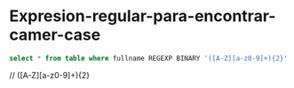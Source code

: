 # Expresion-regular-para-encontrar-camer-case

```sql
select * from table where fullname REGEXP BINARY '([A-Z][a-z0-9]+){2}' AND status = 1
```

// ([A-Z][a-z0-9]+){2}
